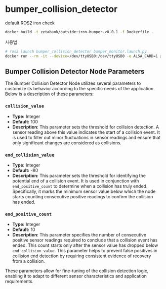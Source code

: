 # bumper_collision_detector

default ROS2 iron check

```bash
docker build -t zetabank/outside:iron-bumper-v0.0.1 -f Dockerfile .
```

사용법

```bash
# ros2 launch bumper_collision_detector bumper_monitor.launch.py
docker run --rm -it --device=/dev/ttyUSB0:/dev/ttyUSB0 -e ALSA_CARD=1 zetabank/outside:iron-bumper-v0.0.1 ros2 launch bumper_collision_detector bumper_monitor.launch.py
```

## Bumper Collision Detector Node Parameters

The Bumper Collision Detector Node utilizes several parameters to customize its behavior according to the specific needs of the application. Below is a description of these parameters:

### `collision_value`

- **Type:** Integer
- **Default:** 100
- **Description:** This parameter sets the threshold for collision detection. A sensor reading above this value indicates the start of a collision event. It is used to filter out minor fluctuations in sensor readings and ensure that only significant changes are considered as collisions.

### `end_collision_value`

- **Type:** Integer
- **Default:** -80
- **Description:** This parameter sets the threshold for identifying the potential end of a collision event. It is used in conjunction with `end_positive_count` to determine when a collision has truly ended. Specifically, it marks the minimum sensor value below which the node starts counting consecutive positive readings to confirm the collision has ended.

### `end_positive_count`

- **Type:** Integer
- **Default:** 10
- **Description:** This parameter specifies the number of consecutive positive sensor readings required to conclude that a collision event has ended. This count starts only after the sensor value has dropped below `end_collision_value`. This parameter helps to prevent false positives in collision end detection by requiring consistent evidence of recovery from a collision.

These parameters allow for fine-tuning of the collision detection logic, enabling it to adapt to different sensor characteristics and application requirements.
